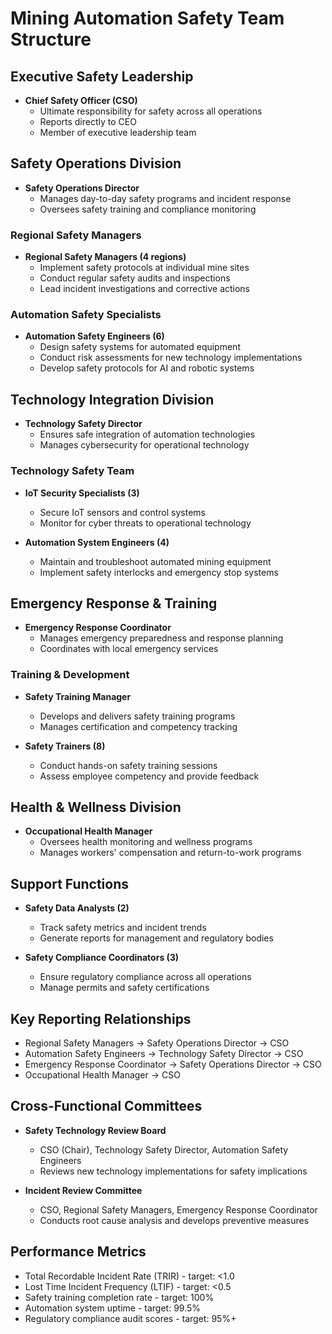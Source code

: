 # Mining Automation Safety Team Structure

## Executive Safety Leadership
- **Chief Safety Officer (CSO)**
  - Ultimate responsibility for safety across all operations
  - Reports directly to CEO
  - Member of executive leadership team

## Safety Operations Division
- **Safety Operations Director**
  - Manages day-to-day safety programs and incident response
  - Oversees safety training and compliance monitoring

### Regional Safety Managers
- **Regional Safety Managers (4 regions)**
  - Implement safety protocols at individual mine sites
  - Conduct regular safety audits and inspections
  - Lead incident investigations and corrective actions

### Automation Safety Specialists
- **Automation Safety Engineers (6)**
  - Design safety systems for automated equipment
  - Conduct risk assessments for new technology implementations
  - Develop safety protocols for AI and robotic systems

## Technology Integration Division
- **Technology Safety Director**
  - Ensures safe integration of automation technologies
  - Manages cybersecurity for operational technology

### Technology Safety Team
- **IoT Security Specialists (3)**
  - Secure IoT sensors and control systems
  - Monitor for cyber threats to operational technology

- **Automation System Engineers (4)**
  - Maintain and troubleshoot automated mining equipment
  - Implement safety interlocks and emergency stop systems

## Emergency Response & Training
- **Emergency Response Coordinator**
  - Manages emergency preparedness and response planning
  - Coordinates with local emergency services

### Training & Development
- **Safety Training Manager**
  - Develops and delivers safety training programs
  - Manages certification and competency tracking

- **Safety Trainers (8)**
  - Conduct hands-on safety training sessions
  - Assess employee competency and provide feedback

## Health & Wellness Division
- **Occupational Health Manager**
  - Oversees health monitoring and wellness programs
  - Manages workers' compensation and return-to-work programs

## Support Functions
- **Safety Data Analysts (2)**
  - Track safety metrics and incident trends
  - Generate reports for management and regulatory bodies

- **Safety Compliance Coordinators (3)**
  - Ensure regulatory compliance across all operations
  - Manage permits and safety certifications

## Key Reporting Relationships
- Regional Safety Managers → Safety Operations Director → CSO
- Automation Safety Engineers → Technology Safety Director → CSO
- Emergency Response Coordinator → Safety Operations Director → CSO
- Occupational Health Manager → CSO

## Cross-Functional Committees
- **Safety Technology Review Board**
  - CSO (Chair), Technology Safety Director, Automation Safety Engineers
  - Reviews new technology implementations for safety implications

- **Incident Review Committee**
  - CSO, Regional Safety Managers, Emergency Response Coordinator
  - Conducts root cause analysis and develops preventive measures

## Performance Metrics
- Total Recordable Incident Rate (TRIR) - target: <1.0
- Lost Time Incident Frequency (LTIF) - target: <0.5
- Safety training completion rate - target: 100%
- Automation system uptime - target: 99.5%
- Regulatory compliance audit scores - target: 95%+

